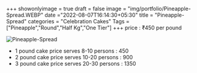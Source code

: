 +++
showonlyimage = true
draft = false
image = "img/portfolio/Pineapple-Spread.WEBP"
date ="2022-08-07T16:14:30+05:30"
title = "Pineapple-Spread"
categories = "Celebration Cakes"
Tags = ["Pineapple","Round","Half Kg","One Tier"]
+++
price : ₹450 per pound
<!--more-->
![Pineapple-Spread](/img/portfolio/Pineapple-Spread.WEBP)
* 1 pound cake price serves 8-10 persons : 450
* 2 pound cake price serves 10-20 persons : 900
* 3 pound cake price serves 20-30 persons : 1350
